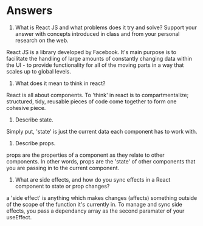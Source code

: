 # Answers

1. What is React JS and what problems does it try and solve? Support your answer with concepts introduced in class and from your personal research on the web.

React JS is a library developed by Facebook. It's main purpose is to facilitate the handling of large amounts of constantly changing data within the UI - to provide functionality for all of the moving parts in a way that scales up to global levels. 

1. What does it mean to think in react?

React is all about components. To 'think' in react is to compartmentalize; structured, tidy, reusable pieces of code come together to form one cohesive piece. 

1. Describe state.

Simply put, 'state' is just the current data each component has to work with. 

1. Describe props.

props are the properties of a component as they relate to other components. In other words, props are the 'state' of other components that you are passing in to the current component. 

1. What are side effects, and how do you sync effects in a React component to state or prop changes?

a 'side effect' is anything which makes changes (affects) something outside of the scope of the function it's currently in. To manage and sync side effects, you pass a dependancy array as the second paramater of your useEffect.  